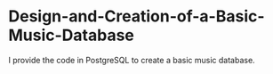 # Design-and-Creation-of-a-Basic-Music-Database
I provide the code in PostgreSQL to create a basic music database.
